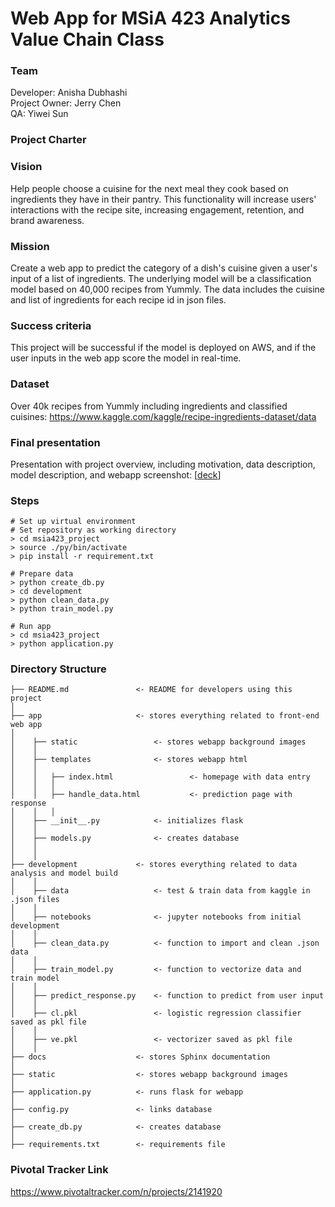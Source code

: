 # Web App for MSiA 423 Analytics Value Chain Class

### Team  
Developer: Anisha Dubhashi   
Project Owner: Jerry Chen   
QA: Yiwei Sun   

### Project Charter

### Vision 
Help people choose a cuisine for the next meal they cook based on ingredients they have in their pantry. This functionality will increase users' interactions with the recipe site, increasing engagement, retention, and brand awareness. 

### Mission 
Create a web app to predict the category of a dish's cuisine given  a user's input of a list of ingredients. The underlying model will be a classification model based on 40,000 recipes from Yummly. The data includes the cuisine and list of ingredients for each recipe id in json files. 

### Success criteria 
This project will be successful if the model is deployed on AWS, and if the user inputs in the web app score the model in real-time. 

### Dataset 
Over 40k recipes from Yummly including ingredients and classified cuisines: https://www.kaggle.com/kaggle/recipe-ingredients-dataset/data 

### Final presentation 
Presentation with project overview, including motivation, data description, model description, and webapp screenshot: [[deck](https://github.com/anishafluffy/msia423_project/blob/final_updates/cuisine_machine_deck.pdf)]

### Steps
```
# Set up virtual environment
# Set repository as working directory
> cd msia423_project
> source ./py/bin/activate
> pip install -r requirement.txt

# Prepare data
> python create_db.py 
> cd development 
> python clean_data.py 
> python train_model.py 

# Run app
> cd msia423_project
> python application.py
```


### Directory Structure 
 
    ├── README.md           	<- README for developers using this project   
    │
    ├── app                 	<- stores everything related to front-end web app  
    │ 
    │    ├── static 				<- stores webapp background images   
    │    │ 
    │    ├── templates 				<- stores webapp html   
    │	 │
    │    │   ├── index.html 				<- homepage with data entry  
    │    │   │
    │    │   ├── handle_data.html 			<- prediction page with response  
    │    │   │
    │    ├── __init__.py 			<- initializes flask  
    │    │
    │    ├── models.py 				<- creates database  
    │    │
    │    │
    ├── development         	<- stores everything related to data analysis and model build  
    │    │        
    │    ├── data              		<- test & train data from kaggle in .json files  
    │    │
    │    ├── notebooks 				<- jupyter notebooks from initial development  
    │    │
    │    ├── clean_data.py         	<- function to import and clean .json data  
    │    │
    │    ├── train_model.py        	<- function to vectorize data and train model   
    │    │
    │    ├── predict_response.py   	<- function to predict from user input   
    │    │
    │    ├── cl.pkl        			<- logistic regression classifier saved as pkl file  
    │    │ 
    │    ├── ve.pkl        			<- vectorizer saved as pkl file   
    │    │
    ├── docs                	<- stores Sphinx documentation   
    │   
    ├── static              	<- stores webapp background images    
    │   
    ├── application.py 			<- runs flask for webapp    
    │   
    ├── config.py 				<- links database    
    │   
    ├── create_db.py 			<- creates database    
    │   
    ├── requirements.txt 		<- requirements file  
  

### Pivotal Tracker Link 
https://www.pivotaltracker.com/n/projects/2141920 











